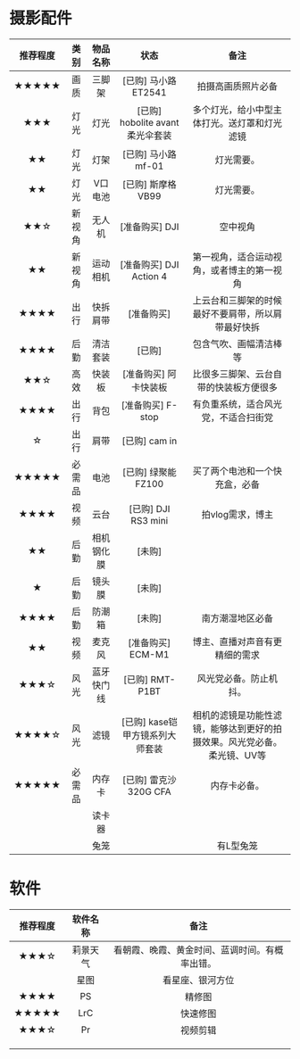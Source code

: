 # 摄影配件

| 推荐程度 |  类别  |  物品名称  |               状态               |                             备注                             |
| :------: | :----: | :--------: | :------------------------------: | :----------------------------------------------------------: |
|  ★★★★★   |  画质  |   三脚架   |       [已购] 马小路ET2541        |                      拍摄高画质照片必备                      |
|   ★★★    |  灯光  |    灯光    | [已购] hobolite avant 柔光伞套装 |         多个灯光，给小中型主体打光。送灯罩和灯光滤镜         |
|    ★★    |  灯光  |    灯架    |        [已购] 马小路mf-01        |                          灯光需要。                          |
|    ★★    |  灯光  |  V口电池   |        [已购] 斯摩格VB99         |                          灯光需要。                          |
|   ★★☆    | 新视角 |   无人机   |          [准备购买] DJI          |                           空中视角                           |
|    ★★    | 新视角 |  运动相机  |     [准备购买] DJI Action 4      |          第一视角，适合运动视角，或者博主的第一视角          |
|   ★★★★   |  出行  |  快拆肩带  |            [准备购买]            |      上云台和三脚架的时候最好不要肩带，所以肩带最好快拆      |
|   ★★★★   |  后勤  |  清洁套装  |              [已购]              |                    包含气吹、画幅清洁棒等                    |
|   ★★☆    |  高效  |   快装板   |      [准备购买] 阿卡快装板       |            比很多三脚架、云台自带的快装板方便很多            |
|   ★★★★   |  出行  |    背包    |        [准备购买] F-stop         |             有负重系统，适合风光党，不适合扫街党             |
|    ☆     |  出行  |    肩带    |          [已购] cam in           |                                                              |
|  ★★★★★   | 必需品 |    电池    |        [已购] 绿聚能FZ100        |                买了两个电池和一个快充盒，必备                |
|   ★★★★   |  视频  |    云台    |       [已购] DJI RS3 mini        |                       拍vlog需求，博主                       |
|    ★★    |  后勤  | 相机钢化膜 |              [未购]              |                                                              |
|    ★     |  后勤  |   镜头膜   |              [未购]              |                                                              |
|   ★★★★   |  后勤  |   防潮箱   |              [未购]              |                       南方潮湿地区必备                       |
|    ★★    |  视频  |   麦克风   |        [准备购买] ECM-M1         |                博主、直播对声音有更精细的需求                |
|   ★★★☆   |  风光  | 蓝牙快门线 |         [已购] RMT-P1BT          |                    风光党必备。防止机抖。                    |
|  ★★★★☆   |  风光  |    滤镜    | [已购] kase铠甲方镜系列大师套装  | 相机的滤镜是功能性滤镜，能够达到更好的拍摄效果。风光党必备。柔光镜、UV等 |
|  ★★★★★   | 必需品 |   内存卡   |      [已购] 雷克沙320G CFA       |                         内存卡必备。                         |
|          |        |   读卡器   |                                  |                                                              |
|          |        |    兔笼    |                                  |                          有L型兔笼                           |





# 软件

| 推荐程度 | 软件名称 |                      备注                      |
| :------: | :------: | :--------------------------------------------: |
|   ★★★☆   | 莉景天气 | 看朝霞、晚霞、黄金时间、蓝调时间。有概率出错。 |
|          |   星图   |                看星座、银河方位                |
|   ★★★★   |    PS    |                     精修图                     |
|  ★★★★★   |   LrC    |                    快速修图                    |
|   ★★★☆   |    Pr    |                    视频剪辑                    |
|          |          |                                                |
|          |          |                                                |
|          |          |                                                |

